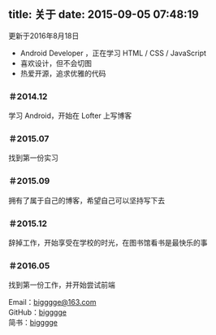 title: 关于
date: 2015-09-05 07:48:19
---

更新于2016年8月18日

 - Android Developer ，正在学习 HTML / CSS / JavaScript
 - 喜欢设计，但不会切图
 - 热爱开源，追求优雅的代码


### ＃2014.12
学习 Android，开始在 Lofter 上写博客
### ＃2015.07
找到第一份实习
### ＃2015.09
拥有了属于自己的博客，希望自己可以坚持写下去
### ＃2015.12
辞掉工作，开始享受在学校的时光，在图书馆看书是最快乐的事
### ＃2016.05
找到第一份工作，并开始尝试前端


Email：[bigggge@163.com][2]  
GitHub：[bigggge][5]  
简书：[bigggge][6]  


  [1]: http://www.yhxhealth.com/
  [2]: mailto:bigggge@163.com
  [3]: http://weibo.com/feelingcol
  [4]: http://www.zhihu.com/people/pan-xie-18
  [5]: https://github.com/bigggge
  [6]: http://www.jianshu.com/u/585d97eb2939
  [7]: http://haoduoyu.cc/resume
  [8]: https://twitter.com/bigggge_